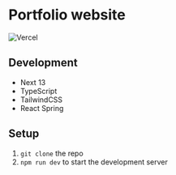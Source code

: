 # Portfolio website

![Vercel](https://vercelbadge.vercel.app/api/przemo246/portfolio-website)

## Development

- Next 13
- TypeScript
- TailwindCSS
- React Spring

## Setup

1. `git clone` the repo
2. `npm run dev` to start the development server

